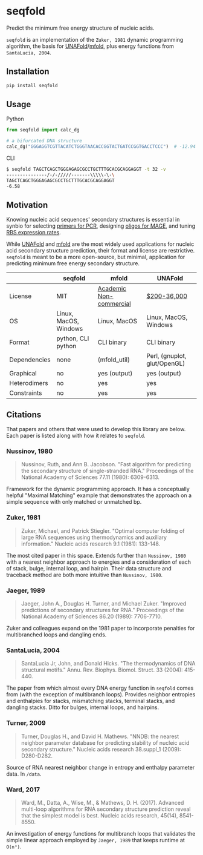 # seqfold

Predict the minimum free energy structure of nucleic acids.

`seqfold` is an implementation of the `Zuker, 1981` dynamic programming algorithm, the basis for [UNAFold](http://unafold.rna.albany.edu/?q=DINAMelt/software)/[mfold](https://www.ibridgenetwork.org/#!/profiles/1045554571442/innovations/1/), plus energy functions from `SantaLucia, 2004`.

## Installation

```bash
pip install seqfold
```

## Usage

Python

```python
from seqfold import calc_dg

# a bifurcated DNA structure
calc_dg("GGGAGGTCGTTACATCTGGGTAACACCGGTACTGATCCGGTGACCTCCC")  # -12.94
```

CLI

```bash
$ seqfold TAGCTCAGCTGGGAGAGCGCCTGCTTTGCACGCAGGAGGT -t 32 -v
---------------/-/-/////-------\\\\\-\-\
TAGCTCAGCTGGGAGAGCGCCTGCTTTGCACGCAGGAGGT
-6.58
```

## Motivation

Knowing nucleic acid sequences' secondary structures is essential in synbio for selecting [primers for PCR](https://academic.oup.com/nar/article/40/15/e115/1223759), designing [oligos for MAGE](https://pubs.acs.org/doi/abs/10.1021/acssynbio.5b00219), and tuning [RBS expression rates](https://www.sciencedirect.com/science/article/pii/B9780123851208000024).

While [UNAFold](http://unafold.rna.albany.edu/?q=DINAMelt/software) and [mfold](https://www.ibridgenetwork.org/#!/profiles/1045554571442/innovations/1/) are the most widely used applications for nucleic acid secondary structure prediction, their format and license are restrictive. `seqfold` is meant to be a more open-source, but minimal, application for predicting minimum free energy secondary structure.

|              | seqfold               | mfold                                                                                  | UNAFold                                                                                          |
| ------------ | --------------------- | -------------------------------------------------------------------------------------- | ------------------------------------------------------------------------------------------------ |
| License      | MIT                   | [Academic Non-commercial](http://unafold.rna.albany.edu/download/Academic_License.txt) | [\$200-36,000](https://www.ibridgenetwork.org/#!/profiles/1045554571442/innovations/1/products/) |
| OS           | Linux, MacOS, Windows | Linux, MacOS                                                                           | Linux, MacOS, Windows                                                                            |
| Format       | python, CLI python    | CLI binary                                                                             | CLI binary                                                                                       |
| Dependencies | none                  | (mfold_util)                                                                           | Perl, (gnuplot, glut/OpenGL)                                                                     |
| Graphical    | no                    | yes (output)                                                                           | yes (output)                                                                                     |
| Heterodimers | no                    | yes                                                                                    | yes                                                                                              |
| Constraints  | no                    | yes                                                                                    | yes                                                                                              |

## Citations

That papers and others that were used to develop this library are below. Each paper is listed along with how it relates to `seqfold`.

### Nussinov, 1980

> Nussinov, Ruth, and Ann B. Jacobson. "Fast algorithm for predicting the secondary structure of single-stranded RNA." Proceedings of the National Academy of Sciences 77.11 (1980): 6309-6313.

Framework for the dynamic programming approach. It has a conceptually helpful "Maximal Matching" example that demonstrates the approach on a simple sequence with only matched or unmatched bp.

### Zuker, 1981

> Zuker, Michael, and Patrick Stiegler. "Optimal computer folding of large RNA sequences using thermodynamics and auxiliary information." Nucleic acids research 9.1 (1981): 133-148.

The most cited paper in this space. Extends further than `Nussinov, 1980` with a nearest neighbor approach to energies and a consideration of each of stack, bulge, internal loop, and hairpin. Their data structure and traceback method are both more intuitive than `Nussinov, 1980`.

### Jaeger, 1989

> Jaeger, John A., Douglas H. Turner, and Michael Zuker. "Improved predictions of secondary structures for RNA." Proceedings of the National Academy of Sciences 86.20 (1989): 7706-7710.

Zuker and colleagues expand on the 1981 paper to incorporate penalties for multibranched loops and dangling ends.

### SantaLucia, 2004

> SantaLucia Jr, John, and Donald Hicks. "The thermodynamics of DNA structural motifs." Annu. Rev. Biophys. Biomol. Struct. 33 (2004): 415-440.

The paper from which almost every DNA energy function in `seqfold` comes from (with the exception of multibranch loops). Provides neighbor entropies and enthalpies for stacks, mismatching stacks, terminal stacks, and dangling stacks. Ditto for bulges, internal loops, and hairpins.

### Turner, 2009

> Turner, Douglas H., and David H. Mathews. "NNDB: the nearest neighbor parameter database for predicting stability of nucleic acid secondary structure." Nucleic acids research 38.suppl_1 (2009): D280-D282.

Source of RNA nearest neighbor change in entropy and enthalpy parameter data. In `/data`.

### Ward, 2017

> Ward, M., Datta, A., Wise, M., & Mathews, D. H. (2017). Advanced multi-loop algorithms for RNA secondary structure prediction reveal that the simplest model is best. Nucleic acids research, 45(14), 8541-8550.

An investigation of energy functions for multibranch loops that validates the simple linear approach employed by `Jaeger, 1989` that keeps runtime at `O(n³)`.
